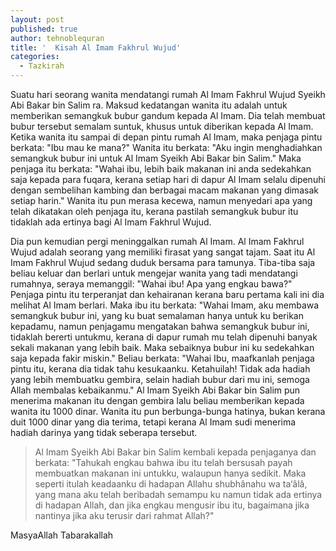 ```yaml
---
layout: post
published: true
author: tehnoblequran
title: '  Kisah Al Imam Fakhrul Wujud'
categories:
  - Tazkirah
---
```

Suatu hari seorang wanita mendatangi rumah Al Imam Fakhrul Wujud Syeikh Abi Bakar bin Salim ra. Maksud kedatangan wanita itu adalah untuk memberikan semangkuk bubur gandum kepada Al Imam. Dia telah membuat bubur tersebut semalam suntuk, khusus untuk diberikan kepada Al Imam. Ketika wanita itu sampai di depan pintu rumah Al Imam, maka penjaga pintu berkata: "Ibu mau ke mana?" Wanita itu berkata: "Aku ingin menghadiahkan semangkuk bubur ini untuk Al Imam Syeikh Abi Bakar bin Salim." Maka penjaga itu berkata: "Wahai ibu, lebih baik makanan ini anda sedekahkan saja kepada para fuqara, kerana setiap hari di dapur Al Imam selalu dipenuhi dengan sembelihan kambing dan berbagai macam makanan yang dimasak setiap harin." Wanita itu pun merasa kecewa, namun menyedari apa yang telah dikatakan oleh penjaga itu, kerana pastilah semangkuk bubur itu tidaklah ada ertinya bagi Al Imam Fakhrul Wujud.

Dia pun kemudian pergi meninggalkan rumah Al Imam. Al Imam Fakhrul Wujud adalah seorang yang memiliki firasat yang sangat tajam. Saat itu Al Imam Fakhrul Wujud sedang duduk bersama para tamunya. Tiba-tiba saja beliau keluar dan berlari untuk mengejar wanita yang tadi mendatangi rumahnya, seraya memanggil: "Wahai ibu! Apa yang engkau bawa?" Penjaga pintu itu terperanjat dan kehairanan kerana baru pertama kali ini dia melihat Al Imam berlari. Maka ibu itu berkata: "Wahai Imam, aku membawa semangkuk bubur ini, yang ku buat semalaman hanya untuk ku berikan kepadamu, namun penjagamu mengatakan bahwa semangkuk bubur ini, tidaklah bererti untukmu, kerana di dapur rumah mu telah dipenuhi banyak sekali makanan yang lebih baik. Maka sebaiknya bubur ini ku sedekahkan saja kepada fakir miskin." Beliau berkata: "Wahai Ibu, maafkanlah penjaga pintu itu, kerana dia tidak tahu kesukaanku. Ketahuilah! Tidak ada hadiah yang lebih membuatku gembira, selain hadiah bubur dari mu ini, semoga Allah membalas kebaikanmu." Al Imam Syeikh Abi Bakar bin Salim pun menerima makanan itu dengan gembira lalu beliau memberikan kepada wanita itu 1000 dinar. Wanita itu pun berbunga-bunga hatinya, bukan kerana duit 1000 dinar yang dia terima, tetapi kerana Al Imam sudi menerima hadiah darinya yang tidak seberapa tersebut. 

> Al Imam Syeikh Abi Bakar bin Salim kembali kepada penjaganya dan berkata: "Tahukah engkau bahwa ibu itu telah bersusah payah membuatkan makanan ini untukku, walaupun hanya sedikit. Maka seperti itulah keadaanku di hadapan Allahu shubhânahu wa ta‘âlâ, yang mana aku telah beribadah semampu ku namun tidak ada ertinya di hadapan Allah, dan jika engkau mengusir ibu itu, bagaimana jika nantinya jika aku terusir dari rahmat Allah?"

MasyaAllah Tabarakallah